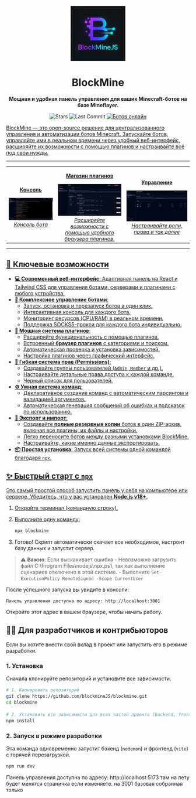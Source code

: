 <div align="center">
  <img src="./image/logo.png" alt="BlockMine Logo" width="150">
  <h1>BlockMine</h1>
  <p>
    <strong>Мощная и удобная панель управления для ваших Minecraft-ботов на базе Mineflayer.</strong>
  </p>
  <p>
    <img src="https://img.shields.io/github/stars/blockmineJS/blockmine?style=for-the-badge&logo=github" alt="Stars">
    <img src="https://img.shields.io/github/last-commit/blockmineJS/blockmine?style=for-the-badge&logo=git" alt="Last Commit">
    <a href="http://185.65.200.184:3000/api/stats" target="_blank">
      <img src="https://img.shields.io/endpoint?url=https://blockmine-proxy.vercel.app/api/shield&style=for-the-badge&logo=minecraft&logoColor=white" alt="Ботов онлайн">
  </p>
</div>

BlockMine — это open-source решение для централизованного управления и автоматизации ботов Minecraft. Запускайте ботов, управляйте ими в реальном времени через удобный веб-интерфейс, расширяйте их возможности с помощью плагинов и настраивайте всё под свои нужды.

---


<table align="center">
  <tr>
    <td align="center">
      <p><strong>Консоль</strong></p>
      <img src="./image/1.png" alt="Скриншот дашборда" width="100%">
      <em>Консоль бота</em>
    </td>
    <td align="center">
      <p><strong>Магазин плагинов</strong></p>
      <img src="./image/2.png" alt="Скриншот магазина плагинов" width="100%">
      <em>Расширяйте возможности с помощью удобного браузера плагинов.</em>
    </td>
    <td align="center">
      <p><strong>Управление</strong></p>
      <img src="./image/3.png" alt="Скриншот страницы управления" width="100%">
      <em>Настраивайте роли, права и так далее</em>
    </td>
  </tr>
</table>

---

## 🚀 Ключевые возможности

*   **💻 Современный веб-интерфейс**: Адаптивная панель на React и Tailwind CSS для управления ботами, серверами и плагинами с любого устройства.
*   **🤖 Комплексное управление ботами**:
    *   Запуск, остановка и перезапуск ботов в один клик.
    *   Интерактивная консоль для каждого бота.
    *   Мониторинг ресурсов (CPU/RAM) в реальном времени.
    *   Поддержка SOCKS5-прокси для каждого бота индивидуально.
*   **🔌 Мощная система плагинов**:
    *   Расширяйте функциональность с помощью плагинов.
    *   Встроенный **браузер плагинов** с категориями и поиском.
    *   Автоматическая проверка и установка зависимостей.
    *   Настройка плагинов через графический интерфейс.
*   **🔐 Гибкая система прав (Permissions)**:
    *   Создавайте группы пользователей (`Admin`, `Member` и др.).
    *   Настраивайте детальные права доступа к каждой команде.
    *   Черный список для пользователей.
*   **⚙️ Умная система команд**:
    *   Декларативное создание команд с автоматическим парсингом и валидацией аргументов.
    *   Автоматическая генерация сообщений об ошибках и подсказок по использованию.
*   **🔄 Экспорт и импорт**:
    *   Создавайте **полные резервные копии** ботов в один ZIP-архив, включая все плагины, их файлы и настройки.
    *   Легко переносите ботов между разными установками BlockMine.
    *   Настраивайте, какие именно данные экспортировать.
*   **📦 Простая установка**: Запуск всей системы одной командой благодаря `npx`.

## ✨ Быстрый старт с `npx`

Это самый простой способ запустить панель у себя на компьютере или сервере. Убедитесь, что у вас установлен **Node.js v18+**.

1.  Откройте терминал (командную строку).
2.  Выполните одну команду:

    ```bash
    npx blockmine
    ```
3.  Готово! Скрипт автоматически скачает все необходимое, настроит базу данных и запустит сервер.


> ⚠️ **Важно**: Если выскакивает ошибка - Невозможно загрузить файл C:\Program Files\nodejs\npx.ps1, так как выполнение сценариев отключено в этой системе. - Выполните `Set-ExecutionPolicy RemoteSigned -Scope CurrentUser`

После успешного запуска вы увидите в консоли:
```
Панель управления доступна по адресу: http://localhost:3001
```
Откройте этот адрес в вашем браузере, чтобы начать работу.

## 🧑‍💻 Для разработчиков и контрибьюторов

Если вы хотите внести свой вклад в проект или запустить его в режиме разработки.

### 1. Установка

Сначала клонируйте репозиторий и установите все зависимости.

```bash
# 1. Клонировать репозиторий
git clone https://github.com/blockmineJS/blockmine.git
cd blockmine

# 2. Установить все зависимости для всех частей проекта (backend, frontend)
npm install
```

### 2. Запуск в режиме разработки

Эта команда одновременно запустит бэкенд (`nodemon`) и фронтенд (`vite`) с горячей перезагрузкой.

```bash
npm run dev
```

Панель управления доступна по адресу: http://localhost:5173 
там на лету будет менятся страничка если изменяете. на 3001 базовая собранная только